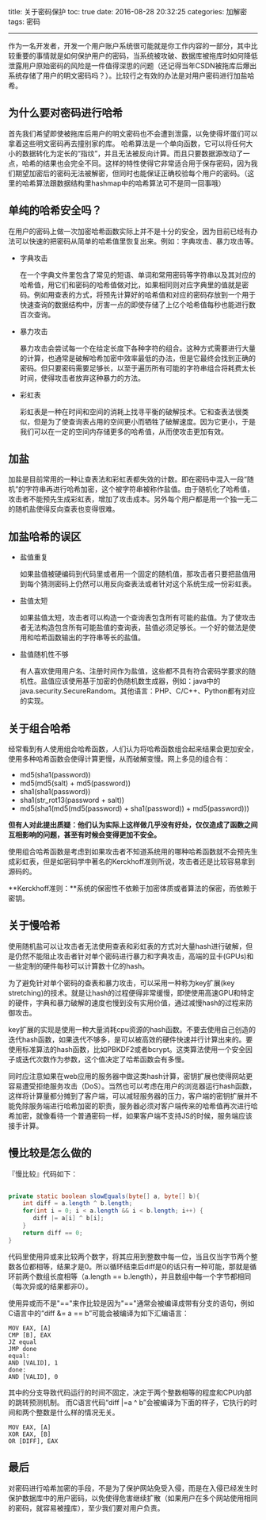 title: 关于密码保护
toc: true
date: 2016-08-28 20:32:25
categories: 加解密
tags: 密码

---
作为一名开发者，开发一个用户账户系统很可能就是你工作内容的一部分，其中比较重要的事情就是如何保护用户的密码，当系统被攻破、数据库被拖库时如何降低泄露用户原始密码的风险是一件值得深思的问题（还记得当年CSDN被拖库后爆出系统存储了用户的明文密码吗？）。比较行之有效的办法是对用户密码进行加盐哈希。

## 为什么要对密码进行哈希
首先我们希望即使被拖库后用户的明文密码也不会遭到泄露，以免使得坏蛋们可以拿着这些明文密码再去撞别家的库。
哈希算法是一个单向函数，它可以将任何大小的数据转化为定长的“指纹”，并且无法被反向计算。而且只要数据源改动了一点，哈希的结果也会完全不同。这样的特性使得它非常适合用于保存密码，因为我们期望加密后的密码无法被解密，但同时也能保证正确校验每个用户的密码。（这里的哈希算法跟数据结构里hashmap中的哈希算法可不是同一回事哦）

## 单纯的哈希安全吗？
在用户的密码上做一次加密哈希函数实际上并不是十分的安全，因为目前已经有办法可以快速的把密码从简单的哈希值里恢复出来。例如：字典攻击、暴力攻击等。

- 字典攻击

  在一个字典文件里包含了常见的短语、单词和常用密码等字符串以及其对应的哈希值，用它们和密码的哈希值做对比，如果相同则对应字典里的值就是密码。例如用查表的方式，将预先计算好的哈希值和对应的密码存放到一个用于快速查询的数据结构中，厉害一点的即使存储了上亿个哈希值每秒也能进行数百次查询。
  
- 暴力攻击

  暴力攻击会尝试每一个在给定长度下各种字符的组合。这种方式需要进行大量的计算，也通常是破解哈希加密中效率最低的办法，但是它最终会找到正确的密码。但只要密码需要足够长，以至于遍历所有可能的字符串组合将耗费太长时间，使得攻击者放弃这种暴力的方法。
  
- 彩虹表

   彩虹表是一种在时间和空间的消耗上找寻平衡的破解技术。它和查表法很类似，但是为了使查询表占用的空间更小而牺牲了破解速度。因为它更小，于是我们可以在一定的空间内存储更多的哈希值，从而使攻击更加有效。

## 加盐
加盐是目前常用的一种让查表法和彩虹表都失效的计数。即在密码中混入一段“随机”的字符串再进行哈希加密，这个被字符串被称作盐值。由于随机化了哈希值，攻击者不能预先生成彩虹表，增加了攻击成本。另外每个用户都是用一个独一无二的随机盐使得反向查表也变得很难。

## 加盐哈希的误区

 - 盐值重复
  
   如果盐值被硬编码到代码里或者用一个固定的随机值，那攻击者只要把盐值用到每个猜测密码上仍然可以用反向查表法或者针对这个系统生成一份彩虹表。
  
 - 盐值太短
 
    如果盐值太短，攻击者可以构造一个查询表包含所有可能的盐值。为了使攻击者无法构造包含所有可能盐值的查询表，盐值必须足够长。一个好的做法是使用和哈希函数输出的字符串等长的盐值。
    
 - 盐值随机性不够

    有人喜欢使用用户名、注册时间作为盐值，这些都不具有符合密码学要求的随机性。盐值应该使用基于加密的伪随机数生成器，例如：java中的java.security.SecureRandom。其他语言：PHP、C/C++、Python都有对应的实现。
 
## 关于组合哈希

 
 经常看到有人使用组合哈希函数，人们认为将哈希函数组合起来结果会更加安全，使用多种哈希函数会使得计算更慢，从而破解变慢。网上多见的组合有：
 
 - md5(sha1(password))
 - md5(md5(salt) + md5(password))
 - sha1(sha1(password))
 - sha1(str_rot13(password + salt))
 - md5(sha1(md5(md5(password) + sha1(password)) + md5(password)))

**但有人对此提出质疑：他们认为实际上这样做几乎没有好处，仅仅造成了函数之间互相影响的问题，甚至有时候会变得更加不安全。**
 
使用组合哈希函数是考虑到如果攻击者不知道系统用的哪种哈希函数就不会预先生成彩虹表，但是如密码学中著名的Kerckhoff准则所说，攻击者还是比较容易拿到源码的。
 
 **Kerckhoff准则：**系统的保密性不依赖于加密体质或者算法的保密，而依赖于密钥。

## 关于慢哈希

使用随机盐可以让攻击者无法使用查表和彩虹表的方式对大量hash进行破解，但是仍然不能阻止攻击者针对单个密码进行暴力和字典攻击，高端的显卡(GPUs)和一些定制的硬件每秒可以计算数十亿的hash。

为了避免针对单个密码的查表和暴力攻击，可以采用一种称为key扩展(key stretching)的技术。就是让hash的过程便得非常缓慢，即使使用高速GPU和特定的硬件，字典和暴力破解的速度也慢到没有实用价值，通过减慢hash的过程来防御攻击。

key扩展的实现是使用一种大量消耗cpu资源的hash函数。不要去使用自己创造的迭代hash函数，如果迭代不够多，是可以被高效的硬件快速并行计算出来的。要使用标准算法的hash函数，比如PBKDF2或者bcrypt。这类算法使用一个安全因子或迭代次数作为参数，这个值决定了哈希函数会有多慢。

同时应注意如果在web应用的服务器中做这类hash计算，密钥扩展也使得网站更容易遭受拒绝服务攻击（DoS）。当然也可以考虑在用户的浏览器运行hash函数，这样将计算量都分摊到了客户端，可以减轻服务器的压力，客户端的密钥扩展并不能免除服务端进行哈希加密的职责，服务器必须对客户端传来的哈希值再次进行哈希加密，就像看待一个普通密码一样，如果客户端不支持JS的时候，服务端应该接手计算。

## 慢比较是怎么做的

『慢比较』代码如下：

```java
 
private static boolean slowEquals(byte[] a, byte[] b){
    int diff = a.length ^ b.length;
    for(int i = 0; i < a.length && i < b.length; i++) {
       diff |= a[i] ^ b[i];
    }
    return diff == 0;
}

```

代码里使用异或来比较两个数字，将其应用到整数中每一位，当且仅当字节两个整数各位都相等，结果才是0。所以循环结束后diff是0的话只有一种可能，那就是循环前两个数组长度相等（a.length == b.length），并且数组中每一个字节都相同（每次异或的结果都非0）。

使用异或而不是"=="来作比较是因为"=="通常会被编译成带有分支的语句，例如C语言中的“diff &= a == b”可能会被编译为如下汇编语言：


```
MOV EAX, [A]
CMP [B], EAX
JZ equal
JMP done
equal:
AND [VALID], 1
done:
AND [VALID], 0

```

其中的分支导致代码运行的时间不固定，决定于两个整数相等的程度和CPU内部的跳转预测机制。
而C语言代码“diff |=a ^ b”会被编译为下面的样子，它执行的时间和两个整数是什么样的情况无关。

```
MOV EAX, [A]
XOR EAX, [B]
OR [DIFF], EAX

```

## 最后
对密码进行哈希加密的手段，不是为了保护网站免受入侵，而是在入侵已经发生时保护数据库中的用户密码，以免使得危害继续扩散（如果用户在多个网站使用相同的密码，就容易被撞库），至少我们要对用户负责。